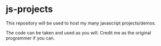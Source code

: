 js-projects
===========

This repository will be used to host my many javascript projects/demos.



The code can be taken and used as you will. Credit me as the original programmer if you can.
